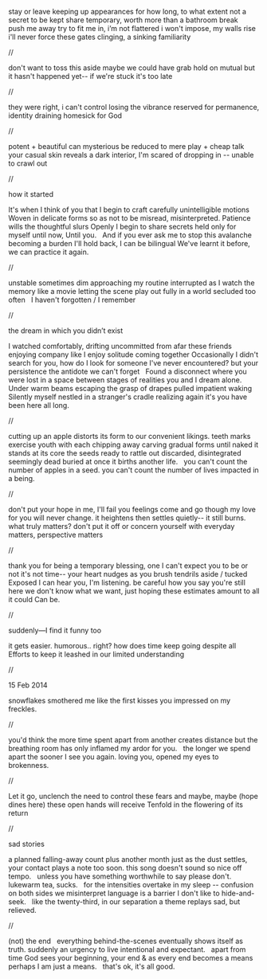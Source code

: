 stay or leave
keeping up appearances
for how long, to what extent
not a secret to be kept
share temporary, worth more than
a bathroom break
 
push me away
try to fit me in, i’m not flattered
i won't impose, my walls rise
i'll never force these gates
clinging, a sinking familiarity

//

don't want to toss this aside
maybe we could have grab hold on mutual
but it hasn't happened yet-- if we're stuck
it's too late

//

they were right, i can't control
losing the vibrance reserved for
permanence, identity draining
homesick for God

//

potent + beautiful
can mysterious be reduced
to mere play + cheap talk
your casual skin reveals a dark
interior, I'm scared of dropping
in -- unable to crawl out

//

how it started

It's when I think of you that I begin
to craft carefully unintelligible motions
Woven in delicate forms so as not
to be misread, misinterpreted.
Patience wills the thoughtful slurs
Openly I begin to share secrets
held only for myself until now,
Until you.
 
And if you ever ask me to stop
this avalanche becoming a burden
I'll hold back, I can be bilingual
We've learnt it before, we can
practice it again.

//

unstable sometimes dim
approaching my routine interrupted
as I watch the memory like a movie letting
the scene play out fully in a world
secluded too often
 
I haven't forgotten / I remember

//

the dream in which you didn’t exist

I watched comfortably, drifting uncommitted
from afar these friends enjoying company
like I enjoy solitude coming together
Occasionally I didn't search for you, how do I
look for someone I've never encountered?
but your persistence the antidote
we can't forget
 
Found
a disconnect where you were lost
in a space between stages of realities
you and I dream alone.
 
Under warm beams escaping the grasp
of drapes pulled impatient waking
Silently myself nestled in a stranger's
cradle realizing again it's you have
been here all long.

//

cutting up an apple distorts
its form to our convenient likings.
teeth marks exercise youth
with each chipping away carving
gradual forms until naked it stands
at its core the seeds ready to rattle
out discarded, disintegrated
seemingly dead buried at once
it births another life.
 
you can't count the number of apples
in a seed.
you can't count the number of lives
impacted in a being.

//

don't put your hope in me, I'll fail you
feelings come and go though my love
for you will never change.
it heightens  then settles
quietly--
it still burns.
 
what truly matters?
don't put it off or
concern yourself with everyday
matters, perspective matters

//

thank you for being a temporary blessing, one
I can't expect you to be or not
it's not time-- your heart nudges as you brush
tendrils aside / tucked
 
Exposed I can hear you, I'm listening.
be careful how you say you're still here
we don't know what we want, just hoping
these estimates amount to all it could
Can be.

//

suddenly—I find it funny too

it gets easier.
humorous.. right? how
does time keep going despite all
Efforts to keep it leashed
in our limited understanding

//

15 Feb 2014

snowflakes smothered me like
the first kisses you impressed
on my freckles.

//

you'd think the more time spent apart
from another creates distance but
the breathing room has only inflamed
my ardor for you.
 
the longer we spend apart the sooner
I see you again.
loving you, opened my eyes to brokenness.

//

Let it go, unclench the need to control these fears
and maybe, maybe (hope dines here)
these open hands will receive
Tenfold in the flowering of its return

//

sad stories

a planned falling-away
count plus another month
just as the dust settles, your contact plays
a note too soon. this song doesn't sound so nice
off tempo.
 
unless you have something worthwhile to say
please don't. lukewarm tea, sucks.
 
for the intensities overtake in my sleep --
confusion on both sides we misinterpret
language is a barrier
I don't like to hide-and-seek.
 
like the twenty-third,
in our separation a theme replays
sad, but relieved.

//

(not) the end
 
everything behind-the-scenes
eventually shows itself as
truth. suddenly
an urgency to live intentional
and expectant.
 
apart from time God sees
your beginning, your end
& as every end becomes a means
perhaps I am just a means.
 
that's ok, it's all good.
